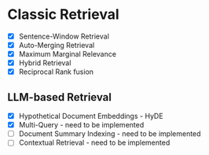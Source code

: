 
# Classic Retrieval

- [X] Sentence-Window Retrieval
- [X] Auto-Merging Retrieval
- [X] Maximum Marginal Relevance
- [X] Hybrid Retrieval
- [X] Reciprocal Rank fusion

## LLM-based Retrieval

- [X] Hypothetical Document Embeddings - HyDE
- [X] Multi-Query - need to be implemented 
- [ ] Document Summary Indexing - need to be implemented
- [ ] Contextual Retrieval - need to be implemented
